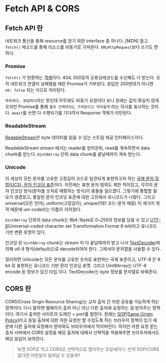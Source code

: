 # Fetch API & CORS

## Fetch API 란

네트워크 통신을 통해 resource를 얻기 위한 interface 중 하나다. [MDN] 참고. `fetch()` 메소드를 통해 리소스를 비동기로 가져온다. `XMLHttpRequest`보다 쓰기도 편하다.

### Promise

`fetch()` 가 반환하는 [객체](https://developer.mozilla.org/ko/docs/Web/JavaScript/Reference/Global_Objects/Promise)이다. 404, 500등의 오류상태코드를 수신해도 다 받는다. 오직 네트워크 연결이 실패했을 때만 Promise가 거부된다. 응답은 200번대가 아니면 `ok: false` 되는 식으로 처리된다.

`약속하다, 장담하다`라는 뜻인데 아무래도 비동기 요청이다 보니 원래는 값이 확실치 않게 오지만 Promise를 통해 `결과 언제까지는 가져온다고 약속할게` 라는 의사를 표시하는 것이다. `await`를 쓰면 다 수행되기를 기다려서 Response 객체가 리턴된다.

### ReadableStream

[RedableStream](https://developer.mozilla.org/ko/docs/Web/API/ReadableStream)은 byte 데이터를 읽을 수 있는 스트림 제공 인터페이스이다.

ReadableStream stream 에서는 reader를 얻어온뒤, read를 계속하면서 data chunk를 받는다. `Uint8Array` 단위 data chunk를 끝날때까지 계속 받는다.

### Unicode

이 세상의 모든 문자를 고유한 고정길이 코드로 일관되게 표현하고자 하는 [국제 문자 집합(UCS), 문자 인코딩 표준](https://home.unicode.org/about-unicode/)이다. 이전에는 표현 문자 범위도 제한 적이었고, 각각의 문자 인코딩 방식(문자를 숫자로 매핑하는 방식)이 충돌을 일으켰다. 그렇기에 통합할 필요가 생겼었고, 통일된 문자 인코딩 표준에 대한 고민에서 유니코드가 나왔다. 그리고 universal(모든 언어), uniform(고정길이), unique(1대1 코드-문자 매핑) 이 세가지 목적 때문에 uni-code라는 이름이 지어졌다.

`Uint8Array` 단위의 data chunk는 8bit-1byte로 0~255의 정보를 담을 수 있고 [UTF-8](https://ko.wikipedia.org/wiki/UTF-8)(Universal-coded character set Transformation Format 8-bit)라고 유니코드 기반 변환 포맷이 있다.

인코딩 된 `Uint8Array` chunk는 stream 이 다 끝날때까지 받고 나서 [TextDecoder](https://ko.javascript.info/text-decoder)에 의해 utf-8 형식(default)으로 decode되어야 한다. 그제서야 문자열을 사용할 수 있다.

정리하면 Unicode는 모든 문자를 고유한 숫자로 표현하는 국제 표준이고, UTF-8 은 8 bit 로 표현하는 유니코드 기반 문자 인코딩 포맷. 그리고 Uint8Array는 UTF-8 encode 된 정보가 담긴 타입 이다. TextDecoder는 byte 정보를 문자열로 바꿔준다.

## CORS 란

CORS(Cross Origin Resource Sharing)는 교차 출처 간 자원 공유를 가능하게 하는 정책이다. 다시 말하면 웹페이지 출처 아닌 아닌 다른 출처에 요청하는 걸 받아주는 정책이다. 여기서 출처란 사이트의 도메인 + port를 말한다. 원래는 [SOP(Same Origin Policy)](https://developer.mozilla.org/ko/docs/Web/Security/Same-origin_policy)라고 동일 출처에 대한 자원 요청만 할 수있도록 하는 브라우저 정책이 있기 때문에 다른 출처에 요청해서 받아와도 브라우저에서 막아버린다. 하지만 자원 요청 받는 출처 서버에서 CORS 설정을 해당 출처에 대해서 선택적을 적용해주면 브라우저에서도 해당 응답이 보여진다.

> 보면 SOP로 막고 CORS로 선택적으로 열어주는 모양새이다. 만약 SOP/CORS 없다면 어떤일이 일어날 수 있을까?
